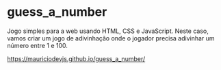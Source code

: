 # guess_a_number
Jogo simples para a web usando HTML, CSS e JavaScript. Neste caso, vamos criar um jogo de adivinhação onde o jogador precisa adivinhar um número entre 1 e 100.

https://mauriciodevjs.github.io/guess_a_number/

